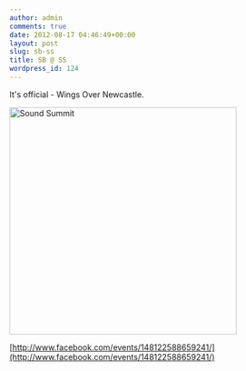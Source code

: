 ```yaml
---
author: admin
comments: true
date: 2012-08-17 04:46:49+00:00
layout: post
slug: sb-ss
title: SB @ SS
wordpress_id: 124
---
```


It's official - Wings Over Newcastle.

<img src="http://www.secretbirds.net/wp-content/uploads/2012/08/202782_10150937952781116_70703543_o-725x1024.jpg" alt="Sound Summit" style="width: 400px;"/>

[http://www.facebook.com/events/148122588659241/](http://www.facebook.com/events/148122588659241/)




